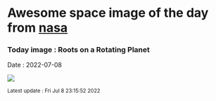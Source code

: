 
# Awesome space image of the day from [nasa](https://api.nasa.gov/)

### Today image : Roots on a Rotating Planet

Date : 2022-07-08


![](https://apod.nasa.gov/apod/image/2207/StarTreels.jpg)

<small>Latest update : Fri Jul  8 23:15:52 2022</small>


